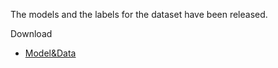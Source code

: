 The models and the labels for the dataset have been released.


Download
* [Model&Data](https://pan.baidu.com/s/1Yu8oRHbjmY56mIPnF3vjwg?pwd=h5vp)
